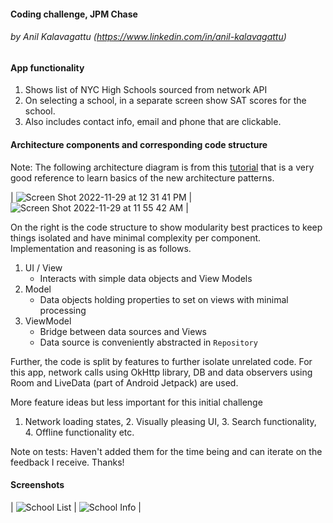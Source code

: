 
#### Coding challenge, JPM Chase

###### by Anil Kalavagattu (https://www.linkedin.com/in/anil-kalavagattu)


#### App functionality
1. Shows list of NYC High Schools sourced from network API
2. On selecting a school, in a separate screen show SAT scores for the school.
3. Also includes contact info, email and phone that are clickable.



#### Architecture components and corresponding code structure


Note: The following architecture diagram is from this [tutorial](https://google-developer-training.github.io/android-developer-fundamentals-course-concepts-v2/unit-4-saving-user-data/lesson-10-storing-data-with-room/10-1-c-room-livedata-viewmodel/10-1-c-room-livedata-viewmodel.html) that is a very good reference to learn basics of the new architecture patterns.

| ![Screen Shot 2022-11-29 at 12 31 41 PM](https://user-images.githubusercontent.com/1905832/204641483-b747f067-5199-4a32-a22f-abc393f74558.png) | ![Screen Shot 2022-11-29 at 11 55 42 AM](https://user-images.githubusercontent.com/1905832/204634801-eb626387-9951-49ae-ae9f-f6cec71e9cb7.png) | 



On the right is the code structure to show modularity best practices to keep things isolated and have minimal complexity per component. Implementation and reasoning is as follows.

1. UI / View
   * Interacts with simple data objects and View Models
2. Model
   * Data objects holding properties to set on views with minimal processing
3. ViewModel
   * Bridge between data sources and Views
   * Data source is conveniently abstracted in `Repository` 

Further, the code is split by features to further isolate unrelated code. For this app, network calls using OkHttp library, DB and data observers using Room and LiveData (part of Android Jetpack) are used. 


More feature ideas but less important for this initial challenge
1. Network loading states, 2. Visually pleasing UI, 3. Search functionality, 4. Offline functionality etc.

Note on tests:
Haven't added them for the time being and can iterate on the feedback I receive. Thanks!







#### Screenshots
| ![School List](https://user-images.githubusercontent.com/1905832/204622126-ca15fefe-e780-4381-b0dc-a82fd311adf2.png) | ![School Info](https://user-images.githubusercontent.com/1905832/204622128-55af8876-fa56-4c25-bf02-6ccedaea6688.png) | 
